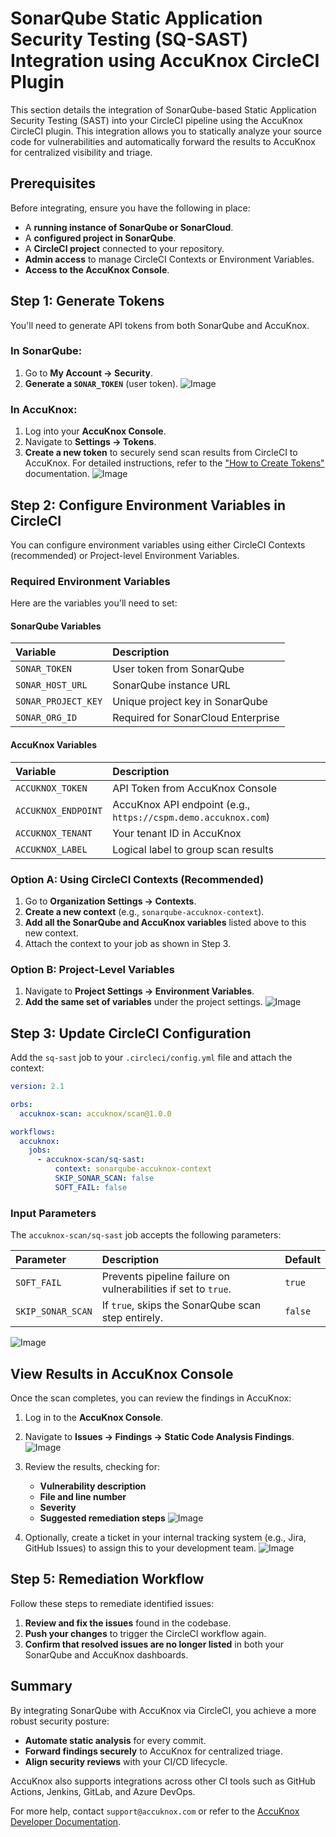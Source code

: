 # SonarQube Static Application Security Testing (SQ-SAST) Integration using AccuKnox CircleCI Plugin

This section details the integration of SonarQube-based Static Application Security Testing (SAST) into your CircleCI pipeline using the AccuKnox CircleCI plugin. This integration allows you to statically analyze your source code for vulnerabilities and automatically forward the results to AccuKnox for centralized visibility and triage.

## Prerequisites

Before integrating, ensure you have the following in place:

* A **running instance of SonarQube or SonarCloud**.
* A **configured project in SonarQube**.
* A **CircleCI project** connected to your repository.
* **Admin access** to manage CircleCI Contexts or Environment Variables.
* **Access to the AccuKnox Console**.

## Step 1: Generate Tokens

You'll need to generate API tokens from both SonarQube and AccuKnox.

### In SonarQube:

1.  Go to **My Account → Security**.
2.  **Generate a `SONAR_TOKEN`** (user token).
![Image](./images/circleci-sqsast/1.png)

### In AccuKnox:

1.  Log into your **AccuKnox Console**.
2.  Navigate to **Settings → Tokens**.
3.  **Create a new token** to securely send scan results from CircleCI to AccuKnox. For detailed instructions, refer to the ["How to Create Tokens"](https://help.accuknox.com/how-to/how-to-create-tokens/) documentation.
![Image](./images/circleci-sqsast/2.png)

## Step 2: Configure Environment Variables in CircleCI

You can configure environment variables using either CircleCI Contexts (recommended) or Project-level Environment Variables.

### Required Environment Variables

Here are the variables you'll need to set:

#### SonarQube Variables

| Variable          | Description                               |
| :---------------- | :---------------------------------------- |
| `SONAR_TOKEN`     | User token from SonarQube                 |
| `SONAR_HOST_URL`  | SonarQube instance URL                    |
| `SONAR_PROJECT_KEY` | Unique project key in SonarQube         |
| `SONAR_ORG_ID`    | Required for SonarCloud Enterprise        |

#### AccuKnox Variables

| Variable          | Description                               |
| :---------------- | :---------------------------------------- |
| `ACCUKNOX_TOKEN`  | API Token from AccuKnox Console           |
| `ACCUKNOX_ENDPOINT` | AccuKnox API endpoint (e.g., `https://cspm.demo.accuknox.com`) |
| `ACCUKNOX_TENANT` | Your tenant ID in AccuKnox                |
| `ACCUKNOX_LABEL`  | Logical label to group scan results       |

### Option A: Using CircleCI Contexts (Recommended)

1.  Go to **Organization Settings → Contexts**.
2.  **Create a new context** (e.g., `sonarqube-accuknox-context`).
3.  **Add all the SonarQube and AccuKnox variables** listed above to this new context.
4.  Attach the context to your job as shown in Step 3.

### Option B: Project-Level Variables

1.  Navigate to **Project Settings → Environment Variables**.
2.  **Add the same set of variables** under the project settings.
![Image](./images/circleci-sqsast/3.png)

## Step 3: Update CircleCI Configuration

Add the `sq-sast` job to your `.circleci/config.yml` file and attach the context:

```yaml
version: 2.1

orbs:
  accuknox-scan: accuknox/scan@1.0.0

workflows:
  accuknox:
    jobs:
      - accuknox-scan/sq-sast:
          context: sonarqube-accuknox-context
          SKIP_SONAR_SCAN: false
          SOFT_FAIL: false
```

### Input Parameters

The `accuknox-scan/sq-sast` job accepts the following parameters:

| Parameter        | Description                                       | Default |
| :--------------- | :------------------------------------------------ | :------ |
| `SOFT_FAIL`      | Prevents pipeline failure on vulnerabilities if set to `true`. | `true`  |
| `SKIP_SONAR_SCAN` | If `true`, skips the SonarQube scan step entirely. | `false` |

![Image](./images/circleci-sqsast/4.png)

## View Results in AccuKnox Console

Once the scan completes, you can review the findings in AccuKnox:

1.  Log in to the **AccuKnox Console**.
2.  Navigate to **Issues → Findings → Static Code Analysis Findings**.
![Image](./images/circleci-sqsast/5.png)

3.  Review the results, checking for:
    * **Vulnerability description**
    * **File and line number**
    * **Severity**
    * **Suggested remediation steps**
![Image](./images/circleci-sqsast/6.png)

4.  Optionally, create a ticket in your internal tracking system (e.g., Jira, GitHub Issues) to assign this to your development team.
![Image](./images/circleci-sqsast/7.png)

## Step 5: Remediation Workflow

Follow these steps to remediate identified issues:

1.  **Review and fix the issues** found in the codebase.
2.  **Push your changes** to trigger the CircleCI workflow again.
3.  **Confirm that resolved issues are no longer listed** in both your SonarQube and AccuKnox dashboards.

## Summary

By integrating SonarQube with AccuKnox via CircleCI, you achieve a more robust security posture:

* **Automate static analysis** for every commit.
* **Forward findings securely** to AccuKnox for centralized triage.
* **Align security reviews** with your CI/CD lifecycle.

AccuKnox also supports integrations across other CI tools such as GitHub Actions, Jenkins, GitLab, and Azure DevOps.

For more help, contact `support@accuknox.com` or refer to the [AccuKnox Developer Documentation](https://help.accuknox.com/).